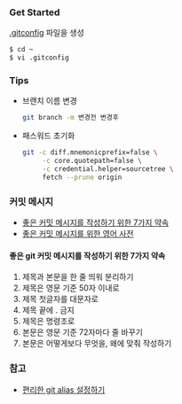 ### Get Started

[.gitconfig](.gitconfig) 파일을 생성
```bash
$ cd ~
$ vi .gitconfig
```

### Tips
- 브랜치 이름 변경
  ```bash
  git branch -m 변경전 변경후
  ```
- 패스워드 초기화
  ```bash
  git -c diff.mnemonicprefix=false \
       -c core.quotepath=false \
       -c credential.helper=sourcetree \
       fetch --prune origin
  ```

### 커밋 메시지

- [좋은 커밋 메시지를 작성하기 위한 7가지 약속](https://meetup.toast.com/posts/106)
- [좋은 커밋 메시지를 위한 영어 사전](https://blog.ull.im/engineering/2019/03/10/logs-on-git.html)

#### 좋은 git 커밋 메시지를 작성하기 위한 7가지 약속

1. 제목과 본문을 한 줄 띄워 분리하기
2. 제목은 영문 기준 50자 이내로
3. 제목 첫글자를 대문자로
4. 제목 끝에 . 금지
5. 제목은 명령조로
6. 본문은 영문 기준 72자마다 줄 바꾸기
7. 본문은 어떻게보다 무엇을, 왜에 맞춰 작성하기

### 참고
- [편리한 git alias 설정하기](https://johngrib.github.io/wiki/git-alias/)
